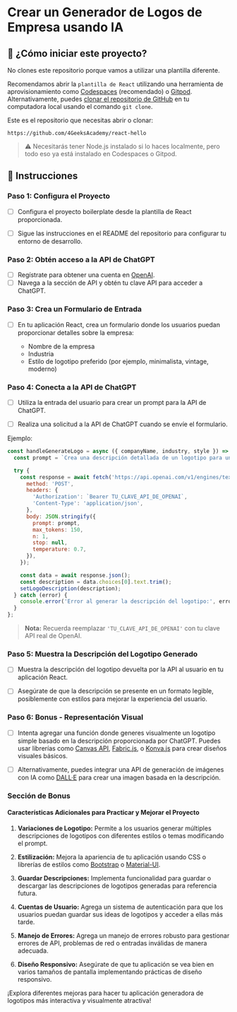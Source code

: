 <!-- hide -->
# Crear un Generador de Logos de Empresa usando IA
<!-- endhide -->

## 🌱 ¿Cómo iniciar este proyecto?

No clones este repositorio porque vamos a utilizar una plantilla diferente.

Recomendamos abrir la `plantilla de React` utilizando una herramienta de aprovisionamiento como [Codespaces](https://4geeks.com/lesson/what-is-github-codespaces) (recomendado) o [Gitpod](https://4geeks.com/lesson/how-to-use-gitpod). Alternativamente, puedes [clonar el repositorio de GitHub](https://4geeks.com/how-to/github-clone-repository) en tu computadora local usando el comando `git clone`.

Este es el repositorio que necesitas abrir o clonar:

```
https://github.com/4GeeksAcademy/react-hello
```

> ⚠ Necesitarás tener Node.js instalado si lo haces localmente, pero todo eso ya está instalado en Codespaces o Gitpod.

## 📝 Instrucciones

### Paso 1: Configura el Proyecto

- [ ] Configura el proyecto boilerplate desde la plantilla de React proporcionada.
  
- [ ] Sigue las instrucciones en el README del repositorio para configurar tu entorno de desarrollo.

### Paso 2: Obtén acceso a la API de ChatGPT

- [ ] Regístrate para obtener una cuenta en [OpenAI](https://www.openai.com/).
- [ ] Navega a la sección de API y obtén tu clave API para acceder a ChatGPT.

### Paso 3: Crea un Formulario de Entrada

- [ ] En tu aplicación React, crea un formulario donde los usuarios puedan proporcionar detalles sobre la empresa:

   - Nombre de la empresa
   - Industria
   - Estilo de logotipo preferido (por ejemplo, minimalista, vintage, moderno)

### Paso 4: Conecta a la API de ChatGPT

- [ ] Utiliza la entrada del usuario para crear un prompt para la API de ChatGPT.

- [ ] Realiza una solicitud a la API de ChatGPT cuando se envíe el formulario.

Ejemplo:

```js
const handleGenerateLogo = async ({ companyName, industry, style }) => {
  const prompt = `Crea una descripción detallada de un logotipo para una empresa llamada "${companyName}", que opera en la industria de "${industry}". El logotipo debería tener un estilo "${style}".`;

  try {
    const response = await fetch('https://api.openai.com/v1/engines/text-davinci-003/completions', {
      method: 'POST',
      headers: {
        'Authorization': `Bearer TU_CLAVE_API_DE_OPENAI`,
        'Content-Type': 'application/json',
      },
      body: JSON.stringify({
        prompt: prompt,
        max_tokens: 150,
        n: 1,
        stop: null,
        temperature: 0.7,
      }),
    });

    const data = await response.json();
    const description = data.choices[0].text.trim();
    setLogoDescription(description);
  } catch (error) {
    console.error('Error al generar la descripción del logotipo:', error);
  }
};
```

> **Nota:** Recuerda reemplazar `'TU_CLAVE_API_DE_OPENAI'` con tu clave API real de OpenAI.

### Paso 5: Muestra la Descripción del Logotipo Generado

- [ ] Muestra la descripción del logotipo devuelta por la API al usuario en tu aplicación React.

- [ ] Asegúrate de que la descripción se presente en un formato legible, posiblemente con estilos para mejorar la experiencia del usuario.

### Paso 6: Bonus - Representación Visual

- [ ] Intenta agregar una función donde generes visualmente un logotipo simple basado en la descripción proporcionada por ChatGPT. Puedes usar librerías como [Canvas API](https://developer.mozilla.org/es/docs/Web/API/Canvas_API), [Fabric.js](http://fabricjs.com/), o [Konva.js](https://konvajs.org/) para crear diseños visuales básicos.

- [ ] Alternativamente, puedes integrar una API de generación de imágenes con IA como [DALL·E](https://openai.com/dall-e-2/) para crear una imagen basada en la descripción.

### Sección de Bonus

#### Características Adicionales para Practicar y Mejorar el Proyecto

1. **Variaciones de Logotipo:** Permite a los usuarios generar múltiples descripciones de logotipos con diferentes estilos o temas modificando el prompt.

2. **Estilización:** Mejora la apariencia de tu aplicación usando CSS o librerías de estilos como [Bootstrap](https://getbootstrap.com/) o [Material-UI](https://material-ui.com/).

3. **Guardar Descripciones:** Implementa funcionalidad para guardar o descargar las descripciones de logotipos generadas para referencia futura.

4. **Cuentas de Usuario:** Agrega un sistema de autenticación para que los usuarios puedan guardar sus ideas de logotipos y acceder a ellas más tarde.

5. **Manejo de Errores:** Agrega un manejo de errores robusto para gestionar errores de API, problemas de red o entradas inválidas de manera adecuada.

6. **Diseño Responsivo:** Asegúrate de que tu aplicación se vea bien en varios tamaños de pantalla implementando prácticas de diseño responsivo.

¡Explora diferentes mejoras para hacer tu aplicación generadora de logotipos más interactiva y visualmente atractiva!
